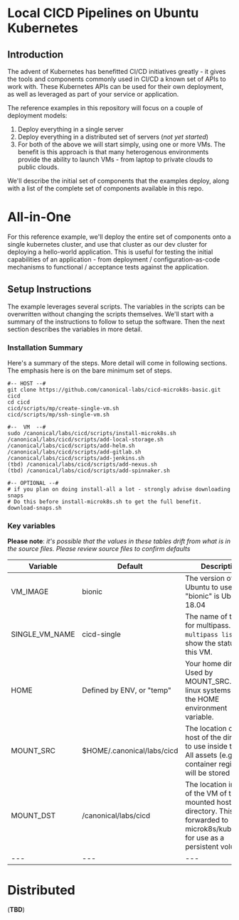# Local CICD Pipelines on Ubuntu Kubernetes

## Introduction

The advent of Kubernetes has benefitted CI/CD initiatives greatly - it gives the tools and components commonly used in CI/CD a known set of APIs to work with. These Kubernetes APIs can be used for their own deployment, as well as leveraged as part of your service or application.

The reference examples in this repository will focus on a couple of deployment models:

1. Deploy everything in a single server
2. Deploy everything in a distributed set of servers (_not yet started_)
3. For both of the above we will start simply, using one or more VMs. The benefit is this approach is that many heterogenous environments provide the ability to launch VMs - from laptop to private clouds to public clouds.

We'll describe the initial set of components that the examples deploy, along with a list of the complete set of components available in this repo.

# All-in-One

For this reference example, we'll deploy the entire set of components onto a single kubernetes cluster, and use that cluster as our dev cluster for deploying a hello-world application.  This is useful for testing the initial capabilities of an application - from deployment / configuration-as-code mechanisms to functional / acceptance tests against the application.

## Setup Instructions

The example leverages several scripts. The variables in the scripts can be overwritten without changing the scripts themselves. We'll start with a summary of the instructions to follow to setup the software. Then the next section describes the variables in more detail.

### Installation Summary

Here's a summary of the steps. More detail will come in following sections. The emphasis here is on the bare minimum set of steps.

```
#-- HOST --#
git clone https://github.com/canonical-labs/cicd-microk8s-basic.git cicd
cd cicd
cicd/scripts/mp/create-single-vm.sh
cicd/scripts/mp/ssh-single-vm.sh

#--  VM  --#
sudo /canonical/labs/cicd/scripts/install-microk8s.sh
/canonical/labs/cicd/scripts/add-local-storage.sh
/canonical/labs/cicd/scripts/add-helm.sh
/canonical/labs/cicd/scripts/add-gitlab.sh
/canonical/labs/cicd/scripts/add-jenkins.sh
(tbd) /canonical/labs/cicd/scripts/add-nexus.sh
(tbd) /canonical/labs/cicd/scripts/add-spinnaker.sh

#-- OPTIONAL --#
# if you plan on doing install-all a lot - strongly advise downloading snaps
# Do this before install-microk8s.sh to get the full benefit.
download-snaps.sh

```


### Key variables

**Please note**: *it's possible that the values in these tables drift from what is in the source files. Please review source files to confirm defaults*

| Variable | Default | Description | File |
|---|---|---|---|
| VM_IMAGE | bionic | The version of Ubuntu to use. "bionic" is Ubuntu 18.04 | scripts/mp/common.sh |
|  SINGLE_VM_NAME | cicd-single  | The name of the vm for multipass. ```multipass list``` will show the status of this VM. | scripts/mp/common.sh |
| HOME | Defined by ENV, or "temp" | Your home directory. Used by MOUNT_SRC. Most linux systems define the HOME environment variable. | scripts/mp/common.sh |
| MOUNT_SRC | $HOME/.canonical/labs/cicd | The location on the host of the directory to use inside the VM. All assets (e.g. container registry) will be stored here. | scripts/mp/common.sh |
| MOUNT_DST | /canonical/labs/cicd  | The location inside of the VM of the mounted host directory. This will be forwarded to microk8s/kubernetes for use as a persistent volume. | scripts/mp/common.sh |
| ---  | ---  | --- | --- |


# Distributed

(__TBD__)
